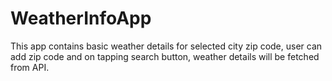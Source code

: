 # WeatherInfoApp
 This app contains basic weather details for selected city zip code, user can add zip code and on tapping search button, weather details will be fetched from API.
